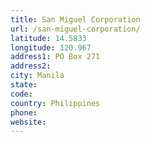 ```yaml
---
title: San Miguel Corporation
url: /san-miguel-corporation/
latitude: 14.5833
longitude: 120.967
address1: PO Box 271
address2: 
city: Manila
state: 
code: 
country: Philippines
phone: 
website: 
---
```


